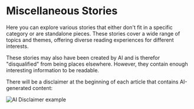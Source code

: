 # Miscellaneous Stories

Here you can explore various stories that either don't fit in a specific category or are standalone pieces.
These stories cover a wide range of topics and themes, offering diverse reading experiences for different interests.

These stories may also have been created by AI and is therefor "disqualified" from being places elsewhere. However, they
contain enough interesting information to be readable.

There will be a disclaimer at the beginning of each article that contains AI-generated content:

![AI Disclaimer example](ai-disclaimer-example.png)
